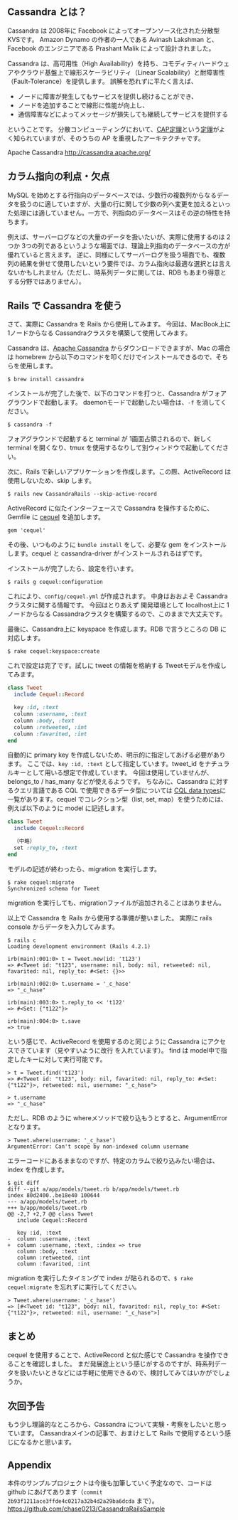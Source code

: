 Cassandra とは？
---------------

Cassandra は 2008年に Facebook によってオープンソース化された分散型KVSです。
Amazon Dynamo の作者の一人である Avinash Lakshman と、Facebook のエンジニアである Prashant Malik によって設計されました。

Cassandra は、高可用性（High Availability）を持ち、コモディティハードウェアやクラウド基盤上で線形スケーラビリティ（Linear Scalability）と耐障害性（Fault-Tolerance）を提供します。
誤解を恐れずに平たく言えば、

- ノードに障害が発生してもサービスを提供し続けることができ、
- ノードを追加することで線形に性能が向上し、
- 通信障害などによってメッセージが損失しても継続してサービスを提供する

ということです。
分散コンピューティングにおいて、[CAP定理](http://ja.wikipedia.org/wiki/CAP%E5%AE%9A%E7%90%86)という[定理](http://webpages.cs.luc.edu/~pld/353/gilbert_lynch_brewer_proof.pdf)がよく知られていますが、そのうちの AP を重視したアーキテクチャです。

Apache Cassandra
http://cassandra.apache.org/


カラム指向の利点・欠点
------------------

MySQL を始めとする行指向のデータベースでは、少数行の複数列からなるデータを扱うのに適していますが、大量の行に関して少数の列へ変更を加えるといった処理には適していません。一方で、列指向のデータベースはその逆の特性を持ちます。

例えば、サーバーログなどの大量のデータを扱いたいが、実際に使用するのは 2つか 3つの列であるというような場面では、理論上列指向のデータベースの方が優れていると言えます。
逆に、同様にしてサーバーログを扱う場面でも、複数列の結果を併せて使用したいという要件では、カラム指向は最適な選択とは言えないかもしれません（ただし、時系列データに関しては、RDB もあまり得意とする分野ではありません）。

Rails で Cassandra を使う
------------------------

さて、実際に Cassandra を Rails から使用してみます。
今回は、MacBook上に 1ノードからなる Cassandraクラスタを構築して使用してみます。

Cassandra は、[Apache Cassandra](http://cassandra.apache.org/) からダウンロードできますが、Mac の場合は homebrew から以下のコマンドを叩くだけでインストールできるので、そちらを使用します。

```bash:terminal
$ brew install cassandra
```

インストールが完了した後で、以下のコマンドを打つと、Cassandra がフォアグラウンドで起動します。
daemonモードで起動したい場合は、```-f``` を消してください。

```bash:terminal
$ cassandra -f
```

フォアグラウンドで起動すると terminal が 1画面占領されるので、新しく terminal を開くなり、tmux を使用するなりして別ウィンドウで起動してください。

次に、Rails で新しいアプリケーションを作成します。この際、ActiveRecord は使用しないため、skip します。

```bash:teminal
$ rails new CassandraRails --skip-active-record
```

ActiveRecord に似たインターフェースで Cassandra を操作するために、Gemfile に [cequel](https://github.com/cequel/cequel) を追加します。

```ruby:Gemfile
gem 'cequel'
```

その後、いつものように ```bundle install``` をして、必要な gem をインストールします。cequel と cassandra-driver がインストールされるはずです。

インストールが完了したら、設定を行います。

```bash:terminal
$ rails g cequel:configuration
```

これにより、```config/cequel.yml``` が作成されます。
中身はおおよそ Cassandraクラスタに関する情報です。
今回はとりあえず 開発環境として localhost上に 1ノードからなる Cassandraクラスタを構築するので、このままで大丈夫です。

最後に、Cassandra上に keyspace を作成します。RDB で言うところの DB に対応します。

```
$ rake cequel:keyspace:create
```

これで設定は完了です。試しに tweet の情報を格納する Tweetモデルを作成してみます。

```ruby:app/models/tweet.rb
class Tweet
  include Cequel::Record

  key :id, :text
  column :username, :text
  column :body, :text
  column :retweeted, :int
  column :favarited, :int
end
```

自動的に primary key を作成しないため、明示的に指定してあげる必要があります。
ここでは、```key :id, :text``` として指定しています。tweet_id をナチュラルキーとして用いる想定で作成しています。
今回は使用していませんが、belongs_to / has_many などが使えるようです。
ちなみに、Cassandra に対するクエリ言語である CQL で使用できるデータ型については [CQL data types](http://docs.datastax.com/en/cql/3.1/cql/cql_reference/cql_data_types_c.html)に一覧があります。cequel でコレクション型（list, set, map）を使うためには、例えば以下のように model に記述します。

```ruby:app/models/tweet.rb
class Tweet
  include Cequel::Record

  （中略）
  set :reply_to, :text
end
```

モデルの記述が終わったら、migration を実行します。

```bash:terminal
$ rake cequel:migrate
Synchronized schema for Tweet
```

migration を実行しても、migrationファイルが追加されることはありません。

以上で Cassandra を Rails から使用する準備が整いました。
実際に rails console からデータを入力してみます。

```bash:terminal
$ rails c
Loading development environment (Rails 4.2.1)

irb(main):001:0> t = Tweet.new(id: 't123')
=> #<Tweet id: "t123", username: nil, body: nil, retweeted: nil, favarited: nil, reply_to: #<Set: {}>>

irb(main):002:0> t.username = '_c_hase'
=> "_c_hase"

irb(main):003:0> t.reply_to << 't122'
=> #<Set: {"t122"}>

irb(main):004:0> t.save
=> true
```

という感じで、ActiveRecord を使用するのと同じように Cassandra にアクセスできています（見やすいように改行
を入れています）。
find は model中で指定したキーに対して実行可能です。

```ruby:irb
> t = Tweet.find('t123')
=> #<Tweet id: "t123", body: nil, favarited: nil, reply_to: #<Set: {"t122"}>, retweeted: nil, username: "_c_hase">

> t.username
=> "_c_hase"
```

ただし、RDB のように whereメソッドで絞り込もうとすると、ArgumentError となります。

```
> Tweet.where(username: '_c_hase')
ArgumentError: Can't scope by non-indexed column username
```

エラーコードにあるままなのですが、特定のカラムで絞り込みたい場合は、index を作成します。

```diff:terminal
$ git diff
diff --git a/app/models/tweet.rb b/app/models/tweet.rb
index 80d2400..be18e40 100644
--- a/app/models/tweet.rb
+++ b/app/models/tweet.rb
@@ -2,7 +2,7 @@ class Tweet
   include Cequel::Record

   key :id, :text
-  column :username, :text
+  column :username, :text, :index => true
   column :body, :text
   column :retweeted, :int
   column :favarited, :int
```

migration を実行したタイミングで index が貼られるので、```$ rake cequel:migrate``` を忘れずに実行してください。

```ruby:irb
> Tweet.where(username: '_c_hase')
=> [#<Tweet id: "t123", body: nil, favarited: nil, reply_to: #<Set: {"t122"}>, retweeted: nil, username: "_c_hase">]
```

まとめ
-----

cequel を使用することで、ActiveRecord と似た感じで Cassandra を操作できることを確認しました。
まだ発展途上という感じがするのですが、時系列データを扱いたいときなどには手軽に使用できるので、検討してみてはいかがでしょうか。

次回予告
-------

もう少し理論的なところから、Cassandra について実験・考察をしたいと思っています。
Cassandraメインの記事で、おまけとして Rails で使用するという感じになるかと思います。

Appendix
---------

本件のサンプルプロジェクトは今後も加筆していく予定なので、コードは github にあげてあります（```commit 2b93f1211ace3ffde4c0217a32b4d2a29ba6dcda``` まで）。
https://github.com/chase0213/CassandraRailsSample